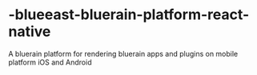# -blueeast-bluerain-platform-react-native
A bluerain platform for rendering bluerain apps and plugins on mobile platform iOS and Android
